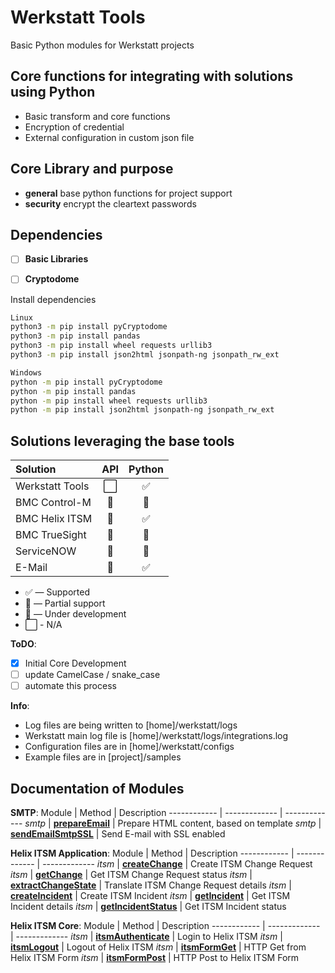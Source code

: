 # Werkstatt Tools
Basic Python modules for Werkstatt projects


## Core functions for integrating with solutions using Python
- Basic transform and core functions
- Encryption of credential 
- External configuration in custom json file

## Core Library and purpose
- **general** base python functions for project support
- **security** encrypt the cleartext passwords

## Dependencies
- [ ] **Basic Libraries**
- [ ] **Cryptodome**


Install dependencies
```bash
Linux
python3 -m pip install pyCryptodome
python3 -m pip install pandas
python3 -m pip install wheel requests urllib3
python3 -m pip install json2html jsonpath-ng jsonpath_rw_ext
```
```bash
Windows
python -m pip install pyCryptodome
python -m pip install pandas
python -m pip install wheel requests urllib3
python -m pip install json2html jsonpath-ng jsonpath_rw_ext 
```

## Solutions leveraging the base tools
| Solution                  | API           | Python        |
| :-------------            | :---:         | :---:         | 
| Werkstatt Tools           | ⬜            | ✅    | 
| BMC Control-M             | 🔶            | 🚧    | 
| BMC Helix ITSM            | 🔶            | ✅    | 
| BMC TrueSight             | 🔶            | 🚧    | 
| ServiceNOW                | 🔶            | 🚧    | 
| E-Mail                    | 🔶            | ✅    | 



* ✅ — Supported
* 🔶 — Partial support
* 🚧 — Under development
* ⬜ - N/A ️

**ToDO**: 
- [x] Initial Core Development
- [ ] update CamelCase / snake_case
- [ ] automate this process

**Info**:
- Log files are being written to [home]/werkstatt/logs
- Werkstatt main log file is [home]/werkstatt/logs/integrations.log
- Configuration files are in [home]/werkstatt/configs
- Example files are in [project]/samples  

## Documentation of Modules

**SMTP**:
Module | Method | Description
------------ | ------------- | -------------
*smtp* | [**prepareEmail**](docs/SMTP.md)     | Prepare HTML content, based on template
*smtp* | [**sendEmailSmtpSSL**](docs/SMTP.md) | Send E-mail with SSL enabled

**Helix ITSM Application**:
Module | Method | Description
------------ | ------------- | -------------
*itsm* | [**createChange**](docs/ITSM.md) | Create ITSM Change Request
*itsm* | [**getChange**](docs/ITSM.md) | Get ITSM Change Request status
*itsm* | [**extractChangeState**](docs/ITSM.md) | Translate ITSM Change Request details
*itsm* | [**createIncident**](docs/ITSM.md) | Create ITSM Incident
*itsm* | [**getIncident**](docs/ITSM.md) | Get ITSM Incident details
*itsm* | [**getIncidentStatus**](docs/ITSM.md) | Get ITSM Incident status

**Helix ITSM Core**:
Module | Method | Description
------------ | ------------- | -------------
*itsm* | [**itsmAuthenticate**](docs/ITSM.md) | Login to Helix ITSM
*itsm* | [**itsmLogout**](docs/ITSM.md) | Logout of Helix ITSM
*itsm* | [**itsmFormGet**](docs/ITSM.md) | HTTP Get from Helix ITSM Form
*itsm* | [**itsmFormPost**](docs/ITSM.md) | HTTP Post to Helix ITSM Form
